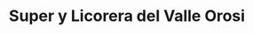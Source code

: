 ---
title: "Super y Licorera del Valle Orosi"
url: /san-rafael/super-y-licorera-del-valle-orosi/
shop: alcohol
---